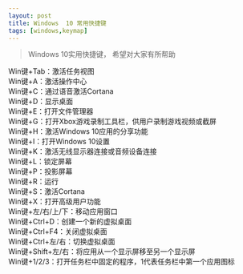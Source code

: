 ```yaml
---
layout: post
title: Windows  10 常用快捷键
tags: [windows,keymap]
---
```


> Windows 10实用快捷键， 希望对大家有所帮助


Win键+Tab：激活任务视图  
Win键+A：激活操作中心  
Win键+C：通过语音激活Cortana  
Win键+D：显示桌面  
Win键+E：打开文件管理器  
Win键+G：打开Xbox游戏录制工具栏，供用户录制游戏视频或截屏  
Win键+H：激活Windows 10应用的分享功能  
Win键+I：打开Windows 10设置  
Win键+K：激活无线显示器连接或音频设备连接  
Win键+L：锁定屏幕  
Win键+P：投影屏幕  
Win键+R：运行  
Win键+S：激活Cortana  
Win键+X：打开高级用户功能  
Win键+左/右/上/下：移动应用窗口  
Win键+Ctrl+D：创建一个新的虚拟桌面  
Win键+Ctrl+F4：关闭虚拟桌面  
Win键+Ctrl+左/右：切换虚拟桌面  
Win键+Shift+左/右：将应用从一个显示屏移至另一个显示屏  
Win键+1/2/3：打开任务栏中固定的程序，1代表任务栏中第一个应用图标  

